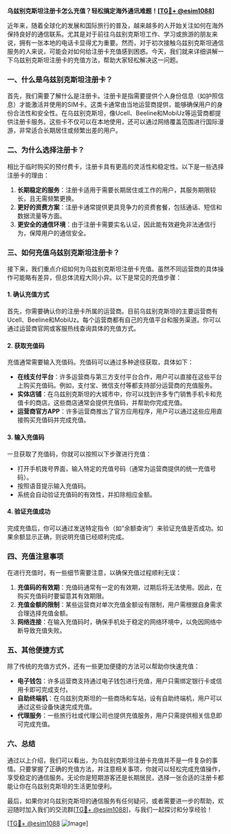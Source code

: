 **乌兹别克斯坦注册卡怎么充值？轻松搞定海外通讯难题！[[TG💪+ @esim1088](https://t.me/s/esim1088)]**

近年来，随着全球化的发展和国际旅行的普及，越来越多的人开始关注如何在海外保持良好的通信联系。尤其是对于前往乌兹别克斯坦工作、学习或旅游的朋友来说，拥有一张本地的电话卡显得尤为重要。然而，对于初次接触乌兹别克斯坦通信服务的人来说，可能会对如何给注册卡充值感到困惑。今天，我们就来详细讲解一下乌兹别克斯坦注册卡的充值方法，帮助大家轻松解决这一问题。

### 一、什么是乌兹别克斯坦注册卡？

首先，我们需要了解什么是注册卡。注册卡是指需要提供个人身份信息（如护照信息）才能激活并使用的SIM卡。这类卡通常由当地运营商提供，能够确保用户的身份合法性和安全性。在乌兹别克斯坦，像Ucell、Beeline和MobiUz等运营商都提供注册卡服务。这些卡不仅可以在本地使用，还可以通过网络覆盖范围进行国际漫游，非常适合长期居住或频繁出差的用户。

### 二、为什么选择注册卡？

相比于临时购买的预付费卡，注册卡具有更高的灵活性和稳定性。以下是一些选择注册卡的理由：

1. **长期稳定的服务**：注册卡适用于需要长期居住或工作的用户，其服务期限较长，且无需频繁更换。
2. **更好的资费方案**：注册卡通常提供更具竞争力的资费套餐，包括通话、短信和数据流量等方面。
3. **更安全的通信环境**：由于注册卡需要实名认证，因此能有效避免非法通信行为，保障用户的通信安全。

### 三、如何充值乌兹别克斯坦注册卡？

接下来，我们重点介绍如何为乌兹别克斯坦注册卡充值。虽然不同运营商的具体操作可能略有差异，但总体流程大同小异。以下是常见的充值步骤：

#### 1. 确认充值方式

首先，你需要确认你的注册卡所属的运营商。目前乌兹别克斯坦的主要运营商有Ucell、Beeline和MobiUz。每个运营商都有自己的充值平台和服务渠道。你可以通过运营商官网或客服热线查询具体的充值方式。

#### 2. 获取充值码

充值通常需要输入充值码。充值码可以通过多种途径获取，具体如下：

- **在线支付平台**：许多运营商与第三方支付平台合作，用户可以直接在这些平台上购买充值码。例如，支付宝、微信支付等都支持部分运营商的充值服务。
- **实体店铺**：在乌兹别克斯坦的大城市中，你可以找到许多专门销售手机卡和充值卡的商店。这些商店通常会提供充值码，并帮助你完成充值。
- **运营商官方APP**：许多运营商推出了官方应用程序，用户可以通过这些应用直接购买充值码并完成充值。

#### 3. 输入充值码

一旦获取了充值码，你就可以按照以下步骤进行充值：

- 打开手机拨号界面，输入特定的充值号码（通常为运营商提供的统一充值号码）。
- 按照语音提示输入充值码。
- 系统会自动验证充值码的有效性，并扣除相应金额。

#### 4. 验证充值成功

完成充值后，你可以通过发送特定指令（如“余额查询”）来验证充值是否成功。如果余额显示正确，则说明充值已经顺利完成。

### 四、充值注意事项

在进行充值时，有一些细节需要注意，以确保充值过程顺利无误：

1. **充值码的有效期**：充值码通常有一定的有效期，过期后将无法使用。因此，在购买充值码时要留意其有效期限。
2. **充值金额的限制**：某些运营商对单次充值金额设有限制，用户需根据自身需求合理选择充值金额。
3. **网络连接**：在输入充值码时，确保手机处于稳定的网络环境中，以免因网络中断导致充值失败。

### 五、其他便捷方式

除了传统的充值方式外，还有一些更加便捷的方法可以帮助你快速充值：

- **电子钱包**：许多运营商支持通过电子钱包进行充值，用户只需绑定银行卡或信用卡即可完成支付。
- **自助终端机**：在乌兹别克斯坦的一些商场和车站，设有自助终端机，用户可以通过这些设备快速完成充值。
- **代理服务**：一些旅行社或代理公司也提供充值服务，用户只需提供相关信息即可完成充值。

### 六、总结

通过以上介绍，我们可以看出，为乌兹别克斯坦注册卡充值并不是一件复杂的事情。只要掌握了正确的充值方法，并注意相关事项，你就可以轻松完成充值操作，享受稳定的通信服务。无论你是短期游客还是长期居民，选择一张合适的注册卡都能让你在乌兹别克斯坦的生活更加便利。

最后，如果你对乌兹别克斯坦的通信服务有任何疑问，或者需要进一步的帮助，欢迎随时加入我们的交流群[[TG💪+ @esim1088](https://t.me/s/esim1088)]，与我们一起探讨和分享经验！

[[TG💪+ @esim1088](https://t.me/s/esim1088) ![Image](https://i.postimg.cc/4NQfJmqS/Snipaste-2025-05-13-00-14-12.png)]